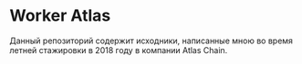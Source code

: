 # Worker Atlas

Данный репозиторий содержит исходники, написанные мною во время летней стажировки в 2018 году в компании Atlas Chain.
